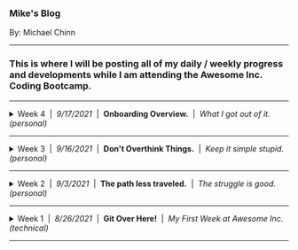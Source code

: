### Mike's Blog
By: Michael Chinn

---
### This is where I will be posting all of my daily / weekly progress and developments while I am attending the **Awesome Inc. Coding Bootcamp**.
<hr>
<details>
<summary>Week 4&nbsp;&nbsp;|&nbsp;&nbsp;<i>9/17/2021</i>&nbsp;&nbsp;|&nbsp;&nbsp;<b>Onboarding Overview.</b>&nbsp;&nbsp;|&nbsp;&nbsp;<i>What I got out of it. (personal)</i></summary>

## What was helpful during Onboarding working remotely?
The most helpful thing about working remotely during onboarding was the sense of freedom. Working remotely allows you to work from where ever you happen to be. The advent of cellular tethering and WiFi make it so that you can wor from almost anywhere. 

## What hindered your progress during Onboarding?
My progress was mostly hindered by me overthinking the task that was at hand. The distractions that come naturally anytime you work from home also played a role.

## How did you overcome challenges during Onboarding?
Learning pseudo code helped keep me from overthinking things. It allowed me to list out everything that needed to be done so that I could execute said list and get the MVP finished quicker.

</details>

<hr>
<details>
<summary>Week 3&nbsp;&nbsp;|&nbsp;&nbsp;<i>9/16/2021</i>&nbsp;&nbsp;|&nbsp;&nbsp;<b>Don't Overthink Things.</b>&nbsp;&nbsp;|&nbsp;&nbsp;<i>Keep it simple stupid. (personal)</i></summary>

## What are your thoughts about the roles HTML, CSS, and JavaScript play in the process of rendering content and providing user experience?

### HTML
The role of HTML is to provide a markup system to structure and display content for web page.

```
<article>
    <h3 id='title'>Title Text</h3>
    <p>Lorem ipsum dolor sit amet, consectetur adipiscing elit.</p>
</article>
```

This stucture is the framework upon which the CSS and JavaScript will act upon.

### CSS
The role of CSS is to apply style to the elements of an HTML document.

```
:root{
    --primary-color: rgba(200, 200, 200, .75);
    --font-family-01: Arial, Helvetica, sans-serif;
    --font-size-01: 1.5rem;
}

article{
    font-family: var(--font-family-01)
    color: var(--primary-color);
}

h3{
    font-size: var(--font-size-01);
}
```
The code block above makes use of storing variables in the ```:root``` element of the DOM. They can then be called by other elements located further down the DOM tree. This makes it so that we can define a value one time and apply it multiple times. If later we want to change, for instance, the primary color all across our site, we simply change the ```--primary-color``` variable's value from ```rgba(123, 75, 200, .75)``` to ```#ffffff``` and the change will be applied globally.

### JavaScript
The role of JavaScript is to provide functionallity to the elements of an HTML page.

```
let title = document.getElementById('title');
title.addEventListener('click', () => {
    title.textContent("You clicked the title and changed it's content.")
});
```
The HTML, CSS and JavaScript all work together to create the UI/UX or User Interface / User Experience. UI/UX is key to providing your user with not only a useful web page but one that will be tailored for them to, utilize with maximum efficiency as well as being pleasing to their eyes.

## What are some objects that your blog incorporates?
My blog incorporates sections consisiting of multiple 'Title' and 'Content' elements.

## What are your thoughts on pseudo coding?
I can tell that pseudo coding will be a valuable tool for me. It will help me to keep focused on my current task because it will provide me with a structure from which I can write my application or web page. 

## What do I want to keep doing?
I want to keep stiving to learn new things and implement them into my toolkit. I love that through these projects I am learning how to do a very wide scope of things.

## What do I want to stop doing?
I want to stop overthinking the task at hand. From going outside of the scope of the project when it is not the appropriate time to do that.

## What do I want to write into my DNA and do forever?
Concentrate on getting an MVP(mimimum viable product) out before you jump into everything that you "think would be good for the project".

## What do we want to tell our "prior to Bootcamp" self?
Stay open minded and allow your creativity to flow... but don't sacrifice too much efficiency for that creativivty.

</details>
<hr>
<details>
<summary>Week 2&nbsp;&nbsp;|&nbsp;&nbsp;<i>9/3/2021</i>&nbsp;&nbsp;|&nbsp;&nbsp;<b>The path less traveled.</b>&nbsp;&nbsp;|&nbsp;&nbsp;<i>The struggle is good. (personal)</i></summary>
<br>
<img alt='The Path Less Traveled' src='./img/path-blog.jpg' width='100%'>
<hr>

## What is something you wish you could do but currently do not have the coding skills to accomplish?

I **love** retro gaming! From the Atari 2600 to the Sony Playstation 2, I love it all. One thing that I wish that I could do is take a program like [RetroArch](https://www.retroarch.com/) and create an Html front-end for it. I have a sufficient amount skill in Photoshop, HTML5 and CSS3 to do it. Provided I have the time I could create some very nice transitions and tranformations to make it really "pop". The thing that stops me from putting in all of the front-end work is the back-end. 

<img alt="RetroArch" src="https://www.retroarch.com/images/bg.png" width=100%>

I would firstly need to have Retro-Arch installed on a server. Then it would need to be configured to that servers specifications. Next I would need to launch an instance of it for the user and stream the video output of the program to said user. Then I would need to receive streamed controller input from the user and feed it to their instance of the program. Last I would need to save the users progress to the server so they could continue where they left off the next time they instantiate an instance of the program. I don't know how to do any of that... but I would love to learn how.

## What are you struggling with?

Currently I am working on a stretch goal in which I take a markdown file and convert it to HTML using regular expressions. The issue I am currently having is wrapping all of the paragrapgs in `<p>` tags. At the moment it is wrapping everything in `<p>` tags. Admittantly I haven't had much time to address this problem as I have been doing my Sprint work and dealing with life. I am confident that this is just a challenge and not a blocker but if it turns into a blocker I will post a help request in our slack channel.

## How do you solve a problem? What methods do you use to help yourself get unstuck?

Firstly I will consult the instruction for the given task. Then if no resolution is found I will consult the documentation for the function/method/command that I am struggling with. If it is a logic problem I will spend some time thinking about the logic of what I am doing and try to address any logical fallacies that I may be commiting. If that yields nothing I will type a direct question into google and consult sites like [stackoverflow](https://stackoverflow.com/) and [reddit](https://www.reddit.com/). Lastly I will "phone-a-friend" and seek out someone with more expierience to learn what I can from them to resolve my issue.

</details>
<hr>
<details>
<summary>Week 1&nbsp;&nbsp;|&nbsp;&nbsp;<i>8/26/2021</i>&nbsp;&nbsp;|&nbsp;&nbsp;<b>Git Over Here!</b>&nbsp;&nbsp;|&nbsp;&nbsp;<i>My First Week at Awesome Inc. (technical)</i></summary>
<br>
<img alt='Git Over Here!' src='img/scorp-octodex-blog-02.jpg' width='100%'>
<hr>
This week I began the [**Awesome Inc Coding Bootcamp**](https://www.awesomeinc.org/bootcamp) and so far I'm very impressed! I learned about an online IDE called [CodeAnywhere](https://codeanywhere.com/), which is very akin to VS Code, save that it is written entirely in javascript (very cool), as well as receiving an extensive refresher on using [GitHub](https://github.com/)!

I've used GitHub in the past when I was a front-end web developer, but never as in-depth as they are teaching me it can be utilized. As well as, I'm learning that the amount of things you can forget in 6 years is shocking.

![6 years is a long time!](https://images.theconversation.com/files/286868/original/file-20190805-117861-1tte4c9.jpg?ixlib=rb-1.1.0&rect=0%2C0%2C6240%2C3120&q=45&auto=format&w=1356&h=668&fit=crop)<p align='center'>*6 years is a long time!*</p>

The focus of this article will be to detail out what I have learned in regards to Git and GitHub.

## The Process of Utilizing GitHub

- Initialize Your Local Repository.
- Check the Status of Your Local Repository.
- Create Content to be Pushed.
- Add Files to be Committed.
- Commit Your Changes.
- Create an Empty Repository on the GitHub Server.
- Setup Your Branch.
- Assign Your Origin URL
- Push Your New Content Up to The GitHub Server.
- Create a "Dev" Branch
- Make Changes, Add, Commit, Push, Wash Rinse and Repeat.
- Execute a Pull Request on Your Content.
- Merge your changes into the main branch.
<br><br>

## Initialize Your Local Repository

It's the simplest of things that make all the difference. This eight character command...

`$ git init`

...is where it all begins. With it you can "Create an empty Git repository or reinitialize an existing one." [*¹*](https://git-scm.com/docs/git-init) In short, it makes it possible to create branches, commit changes, push said changes up to the server, and so much more! None of this would be able to be done without first initializing a local repository. <hr>
###### *¹ From: [https://git-scm.com/docs/git-init](https://git-scm.com/docs/git-init)*
<hr>
<br>

## Check The Status of Your Local Repository.
It is important to be able to see the difference between what you have on your local repo and your repo on Github. To do this you will use...

`$ git status`

This is a very useful command. What it does is "Show the working tree status." [²](https://git-scm.com/docs/git-status) It allows you to see what is committed, what is yet to be committed and what needs to be added to be included in your next commit.

![Git status output.](img/git-status.jpg)<p align='center'>*Git status output.*</p><hr>
###### *² From: [https://git-scm.com/docs/git-status](https://git-scm.com/docs/git-status)*
<hr>
<br>

## Create content to be pushed.
With out local repo initialized we can create some dummy content to work with. This will give us something to `add`, `commit`, and `push` to the GitHub server. To achieve this, all we need to do is enter the command...

`$ touch README.md`

With `touch` we can "change file access and modification times"[*³*](https://pubs.opengroup.org/onlinepubs/9699919799/utilities/touch.html) of a file. What makes this particularly useful, is that if we specify a file that does not exist, it will create it. We can confirm that it executed successfuly by issuing the command...

`$ ls`

This will "list directory contents"[*⁴*](https://pubs.opengroup.org/onlinepubs/9699919799/utilities/ls.html). Now that that is out of the way let's continue.<hr>
###### *³ From: [https://pubs.opengroup.org/onlinepubs/9699919799/utilities/touch.html](https://pubs.opengroup.org/onlinepubs/9699919799/utilities/touch.html)*<br>*⁴ From: [https://pubs.opengroup.org/onlinepubs/9699919799/utilities/ls.html](https://pubs.opengroup.org/onlinepubs/9699919799/utilities/ls.html)*
<hr>

## Add Files to be Committed.
Now, we will look into how to update the index with the changes we've made to the working tree. This is done with the command...

`$ git add -A`

This command allows us to "Add file contents to the index" [*⁵*](https://git-scm.com/docs/git-add). Without it Git would not know that we wanted to include the changes we've made into the next commit. The option `-A` lets Git know that we want it to look at all of the files that are indexed and add the ones that differ from the working tree *(eg. The files we've changed)*.<hr>
###### *⁵ From: [https://git-scm.com/docs/git-add](https://git-scm.com/docs/git-add)*
<hr>
<br>

## Commit Your Changes.
Okay, now that we have added our changes to the index it is time to record/commit them to the repository. This is done using the command...

`$ git commit -m "message"`

It's used to "Record changes to the repository" [*⁶*](https://git-scm.com/docs/git-commit). You can see that the `git commit` command is followed by the option `-m "message"`, this is used to enter a description of the changes that are being recorded to the repository.

![Git commit output.](img/git-commit.jpg)<p align='center'>*Git commit output.*</p><hr>
###### *⁶ From: [https://git-scm.com/docs/git-commit](https://git-scm.com/docs/git-commit)*
<hr>
<br>

## Create an Empty Repository on The GitHub Server
When you first login to GitHub you will be on the "Overview" tab. From here you will want to navigate to the "Repository" tab.

![Overview tab.](img/gitHub-overview.jpg)<p align='center'>*Overview tab.*</p>
<br>
From the Repository page, click on the "New" button.

![Repository tab.](img/gitHub-repository.jpg)<p align='center'>*Repository tab.*</p>
<br>
Here you will give your new repository a name and select any additional options for it.

*(Note: Name is the only required field for creating a new repository.)*

With the name field filled out, you can now click the "Create repository" button.

![New repository page.](img/gitHub-newRepository.jpg)<p align='center'>*New repository page.*</p>

And thats it! GitHub will automatically redirect you into your new repo. You can start pushing and pulling content from your development environment to your new repository!

Now we will go back to your CLI so that we can start wrapping up the setup for your new repository.
<hr>
<br>

## Setup Your Branch
Next we need to set the active branch that Git will use to the name of the branch we will be pushing our inital content up to. This is where we use the command...

`$ git branch -M main`

What the `git branch` command does is "List, create, or delete branches" [*⁷a*](https://git-scm.com/docs/git-branch). the option `-M` [*⁷b*](https://git-scm.com/docs/git-branch/#Documentation/git-branch.txt--M) is a combination of two options:
- `--move` : "Move/rename a branch and the corresponding reflog." [*⁷c*](https://git-scm.com/docs/git-branch/#Documentation/git-branch.txt--move)
- `--force` : "Reset 'branchname' to 'startpoint', even if 'branchname' exists already." [*⁷d*](https://git-scm.com/docs/git-branch/#Documentation/git-branch.txt--force)

So in essence, this will create a new branch in our development environment and sets it's name to be `main`. <hr>
###### *⁷a From: [https://git-scm.com/docs/git-branch](https://git-scm.com/docs/git-branch)*<br>*⁷b From: [https://git-scm.com/docs/git-branch/#Documentation/git-branch.txt--M](https://git-scm.com/docs/git-branch/#Documentation/git-branch.txt--M)*<br>*⁷c From: [https://git-scm.com/docs/git-branch/#Documentation/git-branch.txt--move](https://git-scm.com/docs/git-branch/#Documentation/git-branch.txt--move)*<br>*⁷d From: [https://git-scm.com/docs/git-branch/#Documentation/git-branch.txt--force](https://git-scm.com/docs/git-branch/#Documentation/git-branch.txt--force)*
<hr>
<br>

## Assign Your Origin URL
Next we need to setup which repository to track at a remote location. Specifically we want to track our new repository on GitHub. To do this we will use the command...

`$ git remote add origin URL`

With this command we can "Manage set of tracked repositories" [*⁸a*](https://git-scm.com/docs/git-remote). The `add` command will "Add a remote named 'name' for the repository at 'url'." [*⁸b*](https://git-scm.com/docs/git-remote/#Documentation/git-remote.txt-emaddem) In this case our 'name' will be `origin`, and our remote repository will be the `URL` to our repo on GitHub!.

We can easily obtain the URL by going to the "Code" tab for our repo on GitHub. Then we simple click on the green "Code" button and when the context menu drops down, we click the copy to clipboard button located next to the input field with the URL in it.

![Copy repository URL](img/gitHub-repoUrl.jpg)<p align='center'>*Copy repository URL*</p><hr>
###### *⁸a From: [https://git-scm.com/docs/git-remote](https://git-scm.com/docs/git-remote)*<br>*⁸b From: https://git-scm.com/docs/git-remote/#Documentation/git-remote.txt-emaddem*
<hr>

## Push Your New Content Up to The GitHub Server.
You are finally ready to populate your GitHub repo with content from your development evironment! To do this all you need to do is execute the command...

`$ git push -u origin main`

This command will "Update remote refs along with associated objects" [*⁹*](https://git-scm.com/docs/git-push). In other words, it will push all of the changes you have committed upstream (`-u`), to the `main` branch of your GitHub repository located at the URL stored in `origin`.

Your CLI will prompt you for your GitHub username and password. Once entered your changes will be pushed up to your GitHub repo!

![Git push output](img/git-push.jpg)<p align='center'>*Git push output*</p>

You can set up a SSH Key to get around having to enter your credentials in everytime you make a push. [This great video](https://www.loom.com/share/5bb573ac904640c99934b40c9961d83d) from **Awesome Inc**'s Ian Rios demonstrates how to achieve this.<hr>
###### *⁹ From: [https://git-scm.com/docs/git-push](https://git-scm.com/docs/git-push)
<hr>


## Create a Dev Branch
Now that we have some content up on the GitHub server we can create a development branch to work off of. This way we can make changes to our files and commit them to the server without affecting our main branch. This will provide a buffer for us, just in case there are any mistakes or errors in our changes. 

This is done on the GitHub website on the repository's page, under the "Code" tab. 

Once there, click on the branch dropdown button. It will be set to main by default.

Now click inside the text input box and enter in the name of our new branch, in this case "dev".

Lastly, click "Create branch dev from 'main'".

![Create dev branch](img/gitHub-createBranch.jpg)

GitHub will create your new branch and redirect you to that branches page. You can verify that it successfully created your new branch by looking at the branch dropdown button. It should read "dev" now instead of "main".

## Make Changes, Add, Commit, Push, Wash Rinse and Repeat.
It is time to get used to the development cycle. To start let's add some content to our empty README.md file.
```
| Name | Date | Description |
|---|---|---|
| Michael Chinn | 8/30/2021 | This is a generic description. |
```
The output for this block of text will be this.
| Name | Date | Description |
|---|---|---|
| Michael Chinn | 8/30/2021 | This is a generic description. |

Now that we've made some changes its time to execute commands we have already touched upon.

`$ git add -A`

`$ git commit -m "Updated README.md"`

`$ git push -u origin dev`

Enter your username and password and that's it! You will just repeat this process of `add`, `commit`, and `push` until you are satisfied with all of the changes you have made.

Next we shall dive into the process of taking the work performed in your dev branch and getting it to the main branch.

## Execute a Pull Request on Your Content.
Now that we have pushed our content up to GitHub, we can create a pull request. With the pull request we can "Fetch from and integrate with another repository or a local branch" [*¹⁰*](https://git-scm.com/docs/git-pull). In other words you will pull the content from your dev branch to your main branch. This is done from the GitHub website.

From here we can click on the compare an pull request button.

![GitHub pull request](img/gitHub-pull.jpg)<p align="center">*GitHub pull request.*</p>

## Merge Your Changes Into the Main Branch.

What's really **Awesome** is that in the past, I never learned to use the GitHub website beyond cloning repos and viewing files. The majority of my experience with it was through a CLI, so it was a real treat to learn the ins and outs of it.

I thank God that I have access to all of the knowledge and experience of the instructors. I can tell that the Bootcamp is going to be a real game changer for me. :)
</details>
<hr>